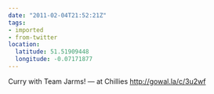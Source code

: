 ```yaml
---
date: "2011-02-04T21:52:21Z"
tags:
- imported
- from-twitter
location:
  latitude: 51.51909448
  longitude: -0.07171877
---
```

Curry with Team Jarms! — at Chillies http://gowal.la/c/3u2wf
